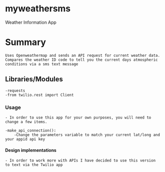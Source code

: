 # myweathersms
Weather Information App

# Summary
    Uses Openweathermap and sends an API request for current weather data. Compares the weather ID code to tell you the current days atmospheric 
    conditions via a sms text message

## Libraries/Modules
    -requests
    -from twilio.rest import Client


### Usage
    - In order to use this app for your own purposes, you will need to change a few items.

    -make_api_connection():
        -Change the parameters variable to match your current lat/long and your appid api key

 #### Design implementations
    - In order to work more with APIs I have decided to use this version to text via the Twilio app


